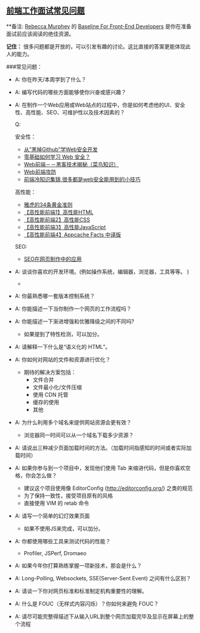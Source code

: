 ## [前端工作面试常见问题](https://github.com/darcyclarke/Front-end-Developer-Interview-Questions#general)

**备注: [Rebecca Murphey](http://rmurphey.com/) 的 [Baseline For Front-End Developers](http://rmurphey.com/blog/2012/04/12/a-baseline-for-front-end-developers/) 是你在准备面试前应该阅读的绝佳资源。

**记住：** 很多问题都是开放的，可以引发有趣的讨论。这比直接的答案更能体现此人的能力。

###常见问题：

* A: 你在昨天/本周学到了什么？

<!--   Q: 关于CSS 的一些基础知识。对CSS 盒子模型、padding、margin、以及替换元素、行内元素、行高等都有一个更加具象的认识。 -->

* A: 编写代码的哪些方面能够使你兴奋或感兴趣？

<!-- Q: 自己和产品设计师一起参与讨论设计产品，做出原型。拿到设计师的psd，结合自己的认识理解，给产品和设计师提出建议，最后实现出产品。一个从无到有的产品，从头到尾的参与。 -->

* A: 在制作一个Web应用或Web站点的过程中，你是如何考虑他的UI、安全性、高性能、SEO、可维护性以及技术因素的？

  Q:
  <!--   UI方面来说，根据自己的认识，例如配色以及更好的交互效果。站在客户的角度，多考虑减去那些繁琐的操作，以及反人性的操作。和设计师商量，给实际是提出更好的意见，做出更好的web站点。
  我了解的就是站点登陆加密，cookie等。 -->

  安全性：
    - [从“黑掉Github”学Web安全开发](http://coolshell.cn/articles/11021.html)
    - [零基础如何学习 Web 安全？](http://www.zhihu.com/question/21606800)
    - [Web前端－－黑客技术揭秘（菜鸟知识）](http://www.myhack58.com/Article/60/61/2014/48629.htm)
    - [Web前端攻防](http://drops.wooyun.org/tips/2686)
    - [前端冷知识集锦,很多都是web安全能用到的小技巧](http://www.toolmao.com/things_you_dont_know_about_frontend)

  高性能：
    - [雅虎的34条黄金准则](http://www.ha97.com/2710.html)
    - [【高性能前端1】高性能HTML](http://www.alloyteam.com/2012/10/high-performance-html/)
    - [【高性能前端2】高性能CSS](http://www.alloyteam.com/2012/10/high-performance-css/)
    - [【高性能前端3】高性能JavaScript](http://www.alloyteam.com/2012/10/high-performance-front-end-high-performance-javascript/)
    - [【高性能前端4】Appcache Facts 中译版](http://www.alloyteam.com/2012/10/appcache-facts/)

  SEO:
    - [SEO在网页制作中的应用](http://www.imooc.com/learn/204)
<!--     - 我了解的有title,description,keywords,标题，robots.txt,
      `<meta name="robots" content="index,follow">` -->


<!--   可维护性： html结构，css结构，js结构，符合规范。制定团队统一规范。语义化。命名规范。在写网页时，组织html结构以及css时 考虑可维护性。例如说工作时去iframe，用命名空间。
 -->
* A: 谈谈你喜欢的开发环境。(例如操作系统，编辑器，浏览器，工具等等。 )

  -

* A: 你最熟悉哪一套版本控制系统？

* A: 你能描述一下当你制作一个网页的工作流程吗？

* A: 你能描述一下渐进增强和优雅降级之间的不同吗?
    * 如果提到了特性检测，可以加分。

* A: 请解释一下什么是“语义化的 HTML”。

* A: 你如何对网站的文件和资源进行优化？
    * 期待的解决方案包括：
        * 文件合并
        * 文件最小化/文件压缩
        * 使用 CDN 托管
        * 缓存的使用
        * 其他

* A: 为什么利用多个域名来提供网站资源会更有效？
    * 浏览器同一时间可以从一个域名下载多少资源？

* A: 请说出三种减少页面加载时间的方法。（加载时间指感知的时间或者实际加载时间）

* A: 如果你参与到一个项目中，发现他们使用 Tab 来缩进代码，但是你喜欢空格，你会怎么做？
    * 建议这个项目使用像 EditorConfig (http://editorconfig.org/) 之类的规范
    * 为了保持一致性，接受项目原有的风格
    * 直接使用 VIM 的 retab 命令

* A: 请写一个简单的幻灯效果页面
    * 如果不使用JS来完成，可以加分。

* A: 你都使用哪些工具来测试代码的性能？
    * Profiler, JSPerf, Dromaeo

* A: 如果今年你打算熟练掌握一项新技术，那会是什么？

* A: Long-Polling, Websockets, SSE(Server-Sent Event) 之间有什么区别？

* A: 请谈一下你对网页标准和标准制定机构重要性的理解。

* A: 什么是 FOUC（无样式内容闪烁）？你如何来避免 FOUC？

* A: 请尽可能完整得描述下从输入URL到整个网页加载完毕及显示在屏幕上的整个流程















